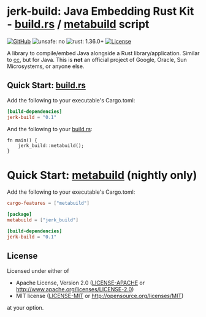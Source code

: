 # **jerk**-build: **J**ava **E**mbedding **R**ust **K**it - [build.rs] / [metabuild] script

[![GitHub](https://img.shields.io/github/stars/MaulingMonkey/jerk.svg?label=GitHub&style=social)](https://github.com/MaulingMonkey/jerk)
![unsafe: no](https://img.shields.io/badge/unsafe-no-green.svg)
![rust: 1.36.0+](https://img.shields.io/badge/rust-1.36.0%2B-green.svg)
[![License](https://img.shields.io/crates/l/jerk-build.svg)](https://github.com/MaulingMonkey/jerk-build)

A library to compile/embed Java alongside a Rust library/application.
Similar to [cc], but for Java.
This is **not** an official project of Google, Oracle, Sun Microsystems, or anyone else.

## Quick Start:  [build.rs]

Add the following to your executable's Cargo.toml:

```toml
[build-dependencies]
jerk-build = "0.1"
```

And the following to your [build.rs]:
```no_run
fn main() {
    jerk_build::metabuild();
}
```

# Quick Start:  [metabuild] (nightly only)

Add the following to your executable's Cargo.toml:

```toml
cargo-features = ["metabuild"]

[package]
metabuild = ["jerk_build"]

[build-dependencies]
jerk-build = "0.1"
```

## License

Licensed under either of

* Apache License, Version 2.0 ([LICENSE-APACHE](LICENSE-APACHE) or http://www.apache.org/licenses/LICENSE-2.0)
* MIT license ([LICENSE-MIT](LICENSE-MIT) or http://opensource.org/licenses/MIT)

at your option.



[cc]:                       https://crates.io/crates/cc
[build.rs]:             https://doc.rust-lang.org/cargo/reference/build-scripts.html
[metabuild]:            https://github.com/rust-lang/rfcs/blob/master/text/2196-metabuild.md
